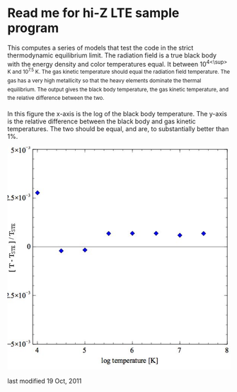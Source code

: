 Read me for hi-Z LTE sample program
===================================

This computes a series of models that test the code in the strict thermodynamic
equilibrium limit.
The radiation field is a true black body with the energy density and color
temperatures equal.
It between 10<sup>4<\sup> K and 10<sup>7.5</sup> K.
The gas kinetic temperature should equal the radiation field temperature.
The gas has a very high metallicity so that the heavy elements dominate the
thermal equilibrium.
The output gives the black body temperature, the gas kinetic temperature,
and the relative difference between the two.

In this figure the x-axis is the log of the black body temperature.
The y-axis is the relative difference between the black body and gas kinetic
temperatures.
The two should be equal, and are, to substantially better than 1%.

![](hizlte.jpg)

last modified 19 Oct, 2011

